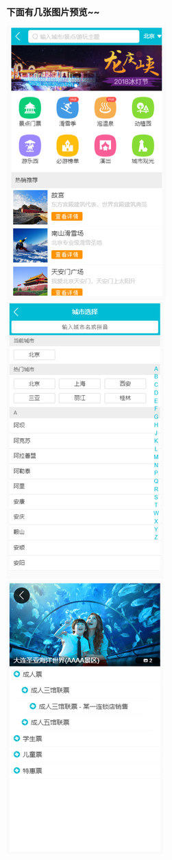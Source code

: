 ## 下面有几张图片预览~~
![image](https://github.com/Ricardolu1/vue-qunar/blob/master/img/a1.png)
![image](https://github.com/Ricardolu1/vue-qunar/blob/master/img/a2.png)
![image](https://github.com/Ricardolu1/vue-qunar/blob/master/img/a3.png)

